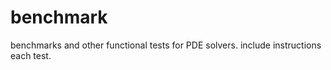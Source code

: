 benchmark
=========

benchmarks and other functional tests for PDE solvers. include instructions each test.